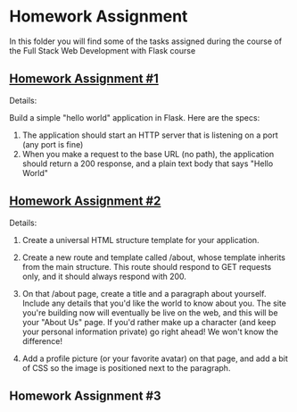 # Homework Assignment

In this folder you will find some of the tasks assigned during the course of the Full Stack Web Development with Flask course

## [Homework Assignment #1](https://github.com/SebastianMM-96/FSWD-Flask/tree/main/Assignment/H1)

Details:
 
Build a simple "hello world" application in Flask. Here are the specs:

1. The application should start an HTTP server that is listening on a port (any port is fine)
2. When you make a request to the base URL (no path), the application should return a 200 response, and a plain text body that says "Hello World"


## [Homework Assignment #2](https://github.com/SebastianMM-96/FSWD-Flask/tree/main/Assignment/H2)

Details:
 
1. Create a universal HTML structure template for your application.

2. Create a new route and template called /about, whose template inherits from the main structure. This route should respond to GET requests only, and it should always respond with 200.

3. On that /about page, create a title and a paragraph about yourself. Include any details that you'd like the world to know about you. The site you're building now will eventually be live on the web, and this will be your "About Us" page. If you'd rather make up a character (and keep your personal information private) go right ahead! We won't know the difference!

4. Add a profile picture (or your favorite avatar) on that page, and add a bit of CSS so the image is positioned next to the paragraph.


## Homework Assignment #3